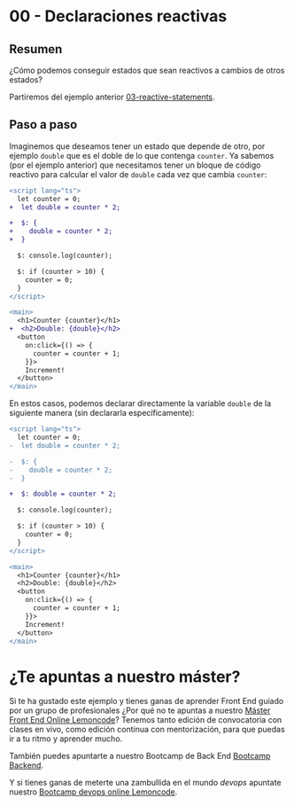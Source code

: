 # 00 - Declaraciones reactivas

## Resumen

¿Cómo podemos conseguir estados que sean reactivos a cambios de otros estados?

Partiremos del ejemplo anterior [03-reactive-statements](../03-reactive-statements/README.md).

## Paso a paso

Imaginemos que deseamos tener un estado que depende de otro, por ejemplo `double` que es el doble de lo que contenga `counter`. Ya sabemos (por el ejemplo anterior) que necesitamos tener un bloque de código reactivo para calcular el valor de `double` cada vez que cambia `counter`:

```diff
<script lang="ts">
  let counter = 0;
+  let double = counter * 2;

+  $: {
+    double = counter * 2;
+  }

  $: console.log(counter);

  $: if (counter > 10) {
    counter = 0;
  }
</script>

<main>
  <h1>Counter {counter}</h1>
+  <h2>Double: {double}</h2>
  <button
    on:click={() => {
      counter = counter + 1;
    }}>
    Increment!
  </button>
</main>
```

En estos casos, podemos declarar directamente la variable `double` de la siguiente manera (sin declararla específicamente):

```diff
<script lang="ts">
  let counter = 0;
-  let double = counter * 2;

-  $: {
-    double = counter * 2;
-  }

+  $: double = counter * 2;

  $: console.log(counter);

  $: if (counter > 10) {
    counter = 0;
  }
</script>

<main>
  <h1>Counter {counter}</h1>
  <h2>Double: {double}</h2>
  <button
    on:click={() => {
      counter = counter + 1;
    }}>
    Increment!
  </button>
</main>
```

# ¿Te apuntas a nuestro máster?

Si te ha gustado este ejemplo y tienes ganas de aprender Front End guiado por un grupo de profesionales ¿Por qué no te apuntas a nuestro [Máster Front End Online Lemoncode](https://lemoncode.net/master-frontend#inicio-banner)? Tenemos tanto edición de convocatoria con clases en vivo, como edición continua con mentorización, para que puedas ir a tu ritmo y aprender mucho.

También puedes apuntarte a nuestro Bootcamp de Back End [Bootcamp Backend](https://lemoncode.net/bootcamp-backend#inicio-banner).

Y si tienes ganas de meterte una zambullida en el mundo _devops_ apuntate nuestro [Bootcamp devops online Lemoncode](https://lemoncode.net/bootcamp-devops#bootcamp-devops/inicio).

